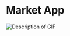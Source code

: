 # Market App

![Description of GIF](https://github.com/ImmutableSpirit/MarketApp/blob/main/src/assets/marketApp-login.gif?raw=true)